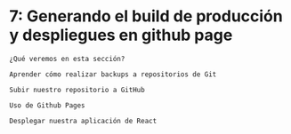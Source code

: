 # 7: Generando el build de producción y despliegues en github page
    ¿Qué veremos en esta sección?

    Aprender cómo realizar backups a repositorios de Git

    Subir nuestro repositorio a GitHub

    Uso de Github Pages

    Desplegar nuestra aplicación de React